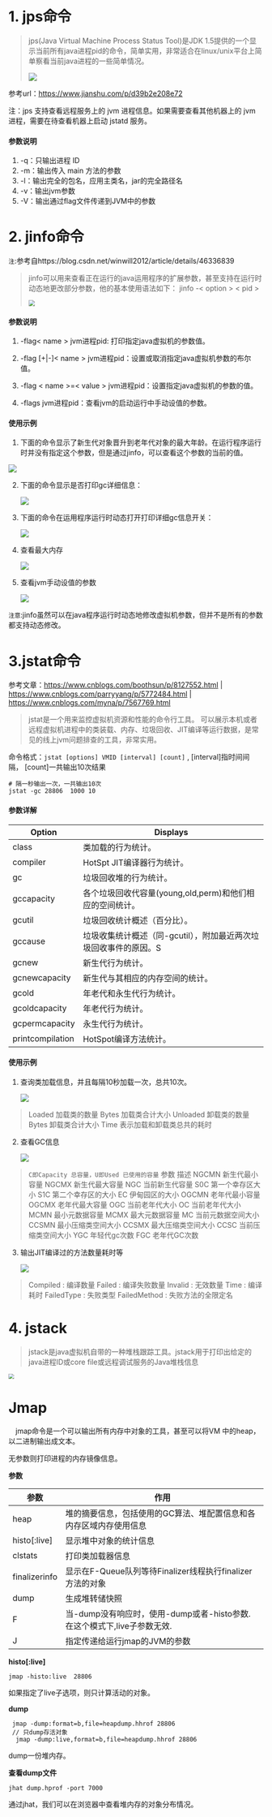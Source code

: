 # 1. jps命令

>    jps(Java Virtual Machine Process Status Tool)是JDK 1.5提供的一个显示当前所有java进程pid的命令，简单实用，非常适合在linux/unix平台上简单察看当前java进程的一些简单情况。
>
>    ![](https://s1.ax1x.com/2020/04/08/GRZPU0.png)

参考url：https://www.jianshu.com/p/d39b2e208e72

注：jps 支持查看远程服务上的 jvm 进程信息。如果需要查看其他机器上的 jvm 进程，需要在待查看机器上启动 jstatd 服务。

#### 参数说明

1. -q：只输出进程 ID
2. -m：输出传入 main 方法的参数
3. -l：输出完全的包名，应用主类名，jar的完全路径名
4. -v：输出jvm参数
5. -V：输出通过flag文件传递到JVM中的参数



# 2. jinfo命令

`注`:参考自https://blog.csdn.net/winwill2012/article/details/46336839

>   jinfo可以用来查看正在运行的java运用程序的扩展参数，甚至支持在运行时动态地更改部分参数，他的基本使用语法如下：
>   jinfo -< option > < pid >
>
>   <img src="https://s1.ax1x.com/2020/04/08/GRZi5V.png" style="zoom:75%;" />


#### 参数说明

1. -flag< name >  jvm进程pid: 打印指定java虚拟机的参数值。 
2. -flag [+|-]< name > jvm进程pid：设置或取消指定java虚拟机参数的布尔值。 
3. -flag < name >=< value > jvm进程pid：设置指定java虚拟机的参数的值。

3. -flags  jvm进程pid：查看jvm的启动运行中手动设值的参数。

#### 使用示例

1. 下面的命令显示了新生代对象晋升到老年代对象的最大年龄。在运行程序运行时并没有指定这个参数，但是通过jinfo，可以查看这个参数的当前的值。 

![](https://s1.ax1x.com/2020/04/08/GRZE2F.png)

2. 下面的命令显示是否打印gc详细信息： 

   ![](https://s1.ax1x.com/2020/04/08/GRZeKJ.png)


3. 下面的命令在运用程序运行时动态打开打印详细gc信息开关： 

   ![](https://s1.ax1x.com/2020/04/08/GRZnbR.png)

4. 查看最大内存

   ![](https://s1.ax1x.com/2020/04/08/GRZKV1.png)

5. 查看jvm手动设值的参数 

   ![](https://s1.ax1x.com/2020/04/08/GRZ1PK.png)

`注意`:jinfo虽然可以在java程序运行时动态地修改虚拟机参数，但并不是所有的参数都支持动态修改。



# 3.jstat命令

参考文章：https://www.cnblogs.com/boothsun/p/8127552.html | https://www.cnblogs.com/parryyang/p/5772484.html |  https://www.cnblogs.com/myna/p/7567769.html

> jstat是一个用来监控虚拟机资源和性能的命令行工具。 可以展示本机或者远程虚拟机进程中的类装载、内存、垃圾回收、JIT编译等运行数据，是常见的线上jvm问题排查的工具，非常实用。



命令格式：`jstat [options] VMID [interval] [count]`  , [interval]指时间间隔， [count]一共输出10次结果

```
# 隔一秒输出一次，一共输出10次
jstat -gc 28806  1000 10
```

#### 参数详解

| Option           | Displays                                                     |
| ---------------- | ------------------------------------------------------------ |
| class            | 类加载的行为统计。                                           |
| compiler         | HotSpt JIT编译器行为统计。                                   |
| gc               | 垃圾回收堆的行为统计。                                       |
| gccapacity       | 各个垃圾回收代容量(young,old,perm)和他们相应的空间统计。     |
| gcutil           | 垃圾回收统计概述（百分比）。                                 |
| gccause          | 垃圾收集统计概述（同-gcutil），附加最近两次垃圾回收事件的原因。S |
| gcnew            | 新生代行为统计。                                             |
| gcnewcapacity    | 新生代与其相应的内存空间的统计。                             |
| gcold            | 年老代和永生代行为统计。                                     |
| gcoldcapacity    | 年老代行为统计。                                             |
| gcpermcapacity   | 永生代行为统计。                                             |
| printcompilation | HotSpot编译方法统计。                                        |

#### 使用示例
1. 查询类加载信息，并且每隔10秒加载一次，总共10次。

   ![](https://s1.ax1x.com/2020/04/08/GRZYKH.png)

> Loaded 加载类的数量
> Bytes 加载类合计大小
> Unloaded 卸载类的数量
> Bytes 卸载类合计大小
> Time 表示加载和卸载类总共的耗时

2. 查看GC信息

   ![](https://s1.ax1x.com/2020/04/08/GRZtrd.png)

> `C即Capacity 总容量，U即Used 已使用的容量`
> 参数	描述
> NGCMN	新生代最小容量
> NGCMX	新生代最大容量
> NGC	当前新生代容量
> S0C	第一个幸存区大小
> S1C	第二个幸存区的大小
> EC	伊甸园区的大小
> OGCMN	老年代最小容量
> OGCMX	老年代最大容量
> OGC	当前老年代大小
> OC	当前老年代大小
> MCMN	最小元数据容量
> MCMX	最大元数据容量
> MC	当前元数据空间大小
> CCSMN	最小压缩类空间大小
> CCSMX	最大压缩类空间大小
> CCSC	当前压缩类空间大小
> YGC	年轻代gc次数
> FGC	老年代GC次数

3. 输出JIT编译过的方法数量耗时等

   ![](https://s1.ax1x.com/2020/04/08/GRZaVI.png)

> Compiled : 编译数量
> Failed : 编译失败数量
> Invalid : 无效数量
> Time : 编译耗时
> FailedType : 失败类型
> FailedMethod : 失败方法的全限定名

#  4.  jstack
> jstack是java虚拟机自带的一种堆栈跟踪工具。jstack用于打印出给定的java进程ID或core file或远程调试服务的Java堆栈信息

<img src="https://s1.ax1x.com/2020/04/08/GRZdat.png" style="zoom:67%;" />

# Jmap

　jmap命令是一个可以输出所有内存中对象的工具，甚至可以将VM 中的heap，以二进制输出成文本。

无参数则打印进程的内存镜像信息。

**参数**

| 参数          | 作用                                                         |
| ------------- | ------------------------------------------------------------ |
| heap          | 堆的摘要信息，包括使用的GC算法、堆配置信息和各内存区域内存使用信息 |
| histo[:live]  | 显示堆中对象的统计信息                                       |
| clstats       | 打印类加载器信息                                             |
| finalizerinfo | 显示在F-Queue队列等待Finalizer线程执行finalizer方法的对象    |
| dump          | 生成堆转储快照                                               |
| F             | 当-dump没有响应时，使用-dump或者-histo参数. 在这个模式下,live子参数无效. |
| J<flag>       | 指定传递给运行jmap的JVM的参数                                |

**histo[:live]**

```
jmap -histo:live  28806
```

如果指定了live子选项，则只计算活动的对象。

**dump**

```
 jmap -dump:format=b,file=heapdump.hhrof 28806
 // 只dump存活对象
  jmap -dump:live,format=b,file=heapdump.hhrof 28806
```

dump一份堆内存。

**查看dump文件**

```
jhat dump.hprof -port 7000
```

通过jhat，我们可以在浏览器中查看堆内存的对象分布情况。